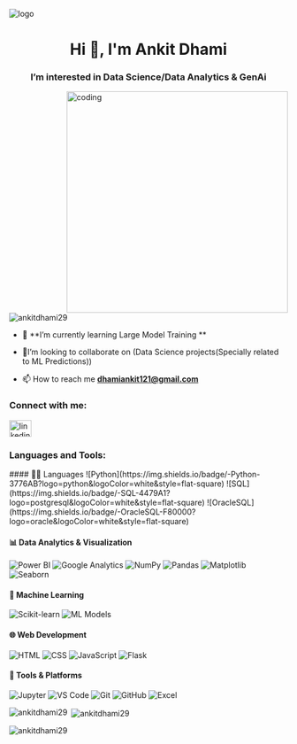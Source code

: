 ![logo](https://png.pngtree.com/background/20210710/original/pngtree-taobao-vector-cartoon-technology-computer-storage-information-cloud-communication-poster-picture-image_1012768.jpg)
<h1 align="center">Hi 👋, I'm Ankit Dhami</h1>
<h3 align="center">I’m interested in Data Science/Data Analytics & GenAi </h3>

<img align="right" alt="coding" width ="400" src="https://media.tenor.com/BqbIhT4Mb7cAAAAd/programmer-rounded-edges.gif">

<p align="left"> <img src="https://komarev.com/ghpvc/?username=ankitdhami29&label=Profile%20views&color=0e75b6&style=flat" alt="ankitdhami29" /> </p>

- 🌱 **I’m currently learning Large Model Training  **

- 📝I’m looking to collaborate on (Data Science projects(Specially related to ML Predictions))

- 📫 How to reach me **dhamiankit121@gmail.com**

<h3 align="left">Connect with me:</h3>
<p align="left">
<a href="https://www.linkedin.com/in/ankitdhami29/" target="blank"><img align="center" src="https://raw.githubusercontent.com/rahuldkjain/github-profile-readme-generator/master/src/images/icons/Social/linked-in-alt.svg" alt="linkedin.com/in/deneb29" height="30" width="40" /></a>
</p>

<h3 align="left">Languages and Tools:</h3>
#### 👨‍💻 Languages
![Python](https://img.shields.io/badge/-Python-3776AB?logo=python&logoColor=white&style=flat-square)
![SQL](https://img.shields.io/badge/-SQL-4479A1?logo=postgresql&logoColor=white&style=flat-square)
![OracleSQL](https://img.shields.io/badge/-OracleSQL-F80000?logo=oracle&logoColor=white&style=flat-square)

#### 📊 Data Analytics & Visualization
![Power BI](https://img.shields.io/badge/-Power%20BI-F2C811?logo=powerbi&logoColor=black&style=flat-square)
![Google Analytics](https://img.shields.io/badge/-Google%20Analytics-E37400?logo=googleanalytics&logoColor=white&style=flat-square)
![NumPy](https://img.shields.io/badge/-NumPy-013243?logo=numpy&logoColor=white&style=flat-square)
![Pandas](https://img.shields.io/badge/-Pandas-150458?logo=pandas&logoColor=white&style=flat-square)
![Matplotlib](https://img.shields.io/badge/-Matplotlib-20639B?logo=plotly&logoColor=white&style=flat-square)
![Seaborn](https://img.shields.io/badge/-Seaborn-2D3E50?style=flat-square)

#### 🤖 Machine Learning
![Scikit-learn](https://img.shields.io/badge/-Scikit--learn-F7931E?logo=scikit-learn&logoColor=white&style=flat-square)
![ML Models](https://img.shields.io/badge/-Regression|Classification|Clustering-blueviolet?style=flat-square)

#### 🌐 Web Development
![HTML](https://img.shields.io/badge/-HTML-E34F26?logo=html5&logoColor=white&style=flat-square)
![CSS](https://img.shields.io/badge/-CSS-1572B6?logo=css3&logoColor=white&style=flat-square)
![JavaScript](https://img.shields.io/badge/-JavaScript-F7DF1E?logo=javascript&logoColor=black&style=flat-square)
![Flask](https://img.shields.io/badge/-Flask-000000?logo=flask&logoColor=white&style=flat-square)


#### 💼 Tools & Platforms
![Jupyter](https://img.shields.io/badge/-Jupyter-F37626?logo=jupyter&logoColor=white&style=flat-square)
![VS Code](https://img.shields.io/badge/-VS%20Code-007ACC?logo=visual-studio-code&logoColor=white&style=flat-square)
![Git](https://img.shields.io/badge/-Git-F05032?logo=git&logoColor=white&style=flat-square)
![GitHub](https://img.shields.io/badge/-GitHub-181717?logo=github&logoColor=white&style=flat-square)
![Excel](https://img.shields.io/badge/-MS%20Excel-217346?logo=microsoft-excel&logoColor=white&style=flat-square)

<p><img align="left" src="https://github-readme-stats.vercel.app/api/top-langs?username=ankitdhami29&show_icons=true&locale=en&layout=compact" alt="ankitdhami29" /></p>

<p>&nbsp;<img align="center" src="https://github-readme-stats.vercel.app/api?username=ankitdhami29&show_icons=true&locale=en" alt="ankitdhami29" /></p>

<p><img align="center" src="https://github-readme-streak-stats.herokuapp.com/?user=ankitdhami29&" alt="ankitdhami29" /></p>
